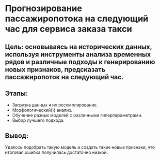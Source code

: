 # Прогнозирование пассажиропотока на следующий час для сервиса заказа такси
## Цель: основываясь на исторических данных, используя инструменты анализа временных рядов и различные подходы к генерированию новых признаков, предсказать пассажиропоток на следующий час.
## Этапы:
- Загрузка данных и их ресемплирование.
- Морфологический))) анализ.
- Обучение разных моделей с различными гиперпараметрами.
- Выбор лучшего подхода.
## Вывод:
Удалось подобрать такую модель и создать такие новые признаки, что итоговая ошибка получилась достаточно низкой.
